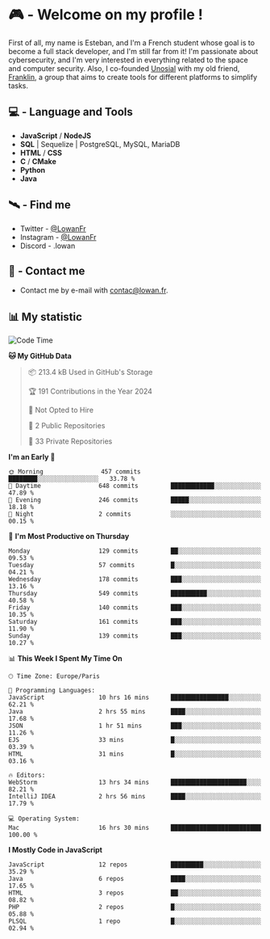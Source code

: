# 🎮 - Welcome on my profile !
First of all, my name is Esteban, and I'm a French student whose goal is to become a full stack developer, and I'm still far from it!
I'm passionate about cybersecurity, and I'm very interested in everything related to the space and computer security.
Also, I co-founded [Unosial](https://github.com/Unosial) with my old friend, [Franklin](https://github.com/AbaFranklin/), a group that aims to create tools for different platforms to simplify tasks. 



## 💻 - Language and Tools
- **JavaScript** / **NodeJS**
- **SQL** | Sequelize | PostgreSQL, MySQL, MariaDB
- **HTML** / **CSS**
- **C** / **CMake**
- **Python**
- **Java**

## 🛰️ - Find me

 - Twitter - [@LowanFr](https://twitter.com/LowanFr/)
 - Instagram - [@LowanFr](https://instagram.com/LowanFr)
 - Discord -  .lowan
 
## 📡 - Contact me
 - Contact me by e-mail with [contac@lowan.fr](mailto:contact@lowan.fr).

## 📊 My statistic
<!--START_SECTION:waka-->
![Code Time](http://img.shields.io/badge/Code%20Time-941%20hrs%207%20mins-blue)

**🐱 My GitHub Data** 

> 📦 213.4 kB Used in GitHub's Storage 
 > 
> 🏆 191 Contributions in the Year 2024
 > 
> 🚫 Not Opted to Hire
 > 
> 📜 2 Public Repositories 
 > 
> 🔑 33 Private Repositories 
 > 
**I'm an Early 🐤** 

```text
🌞 Morning                457 commits         ████████░░░░░░░░░░░░░░░░░   33.78 % 
🌆 Daytime                648 commits         ████████████░░░░░░░░░░░░░   47.89 % 
🌃 Evening                246 commits         █████░░░░░░░░░░░░░░░░░░░░   18.18 % 
🌙 Night                  2 commits           ░░░░░░░░░░░░░░░░░░░░░░░░░   00.15 % 
```
📅 **I'm Most Productive on Thursday** 

```text
Monday                   129 commits         ██░░░░░░░░░░░░░░░░░░░░░░░   09.53 % 
Tuesday                  57 commits          █░░░░░░░░░░░░░░░░░░░░░░░░   04.21 % 
Wednesday                178 commits         ███░░░░░░░░░░░░░░░░░░░░░░   13.16 % 
Thursday                 549 commits         ██████████░░░░░░░░░░░░░░░   40.58 % 
Friday                   140 commits         ███░░░░░░░░░░░░░░░░░░░░░░   10.35 % 
Saturday                 161 commits         ███░░░░░░░░░░░░░░░░░░░░░░   11.90 % 
Sunday                   139 commits         ███░░░░░░░░░░░░░░░░░░░░░░   10.27 % 
```


📊 **This Week I Spent My Time On** 

```text
🕑︎ Time Zone: Europe/Paris

💬 Programming Languages: 
JavaScript               10 hrs 16 mins      ████████████████░░░░░░░░░   62.21 % 
Java                     2 hrs 55 mins       ████░░░░░░░░░░░░░░░░░░░░░   17.68 % 
JSON                     1 hr 51 mins        ███░░░░░░░░░░░░░░░░░░░░░░   11.26 % 
EJS                      33 mins             █░░░░░░░░░░░░░░░░░░░░░░░░   03.39 % 
HTML                     31 mins             █░░░░░░░░░░░░░░░░░░░░░░░░   03.16 % 

🔥 Editors: 
WebStorm                 13 hrs 34 mins      █████████████████████░░░░   82.21 % 
IntelliJ IDEA            2 hrs 56 mins       ████░░░░░░░░░░░░░░░░░░░░░   17.79 % 

💻 Operating System: 
Mac                      16 hrs 30 mins      █████████████████████████   100.00 % 
```

**I Mostly Code in JavaScript** 

```text
JavaScript               12 repos            █████████░░░░░░░░░░░░░░░░   35.29 % 
Java                     6 repos             ████░░░░░░░░░░░░░░░░░░░░░   17.65 % 
HTML                     3 repos             ██░░░░░░░░░░░░░░░░░░░░░░░   08.82 % 
PHP                      2 repos             █░░░░░░░░░░░░░░░░░░░░░░░░   05.88 % 
PLSQL                    1 repo              █░░░░░░░░░░░░░░░░░░░░░░░░   02.94 % 
```




<!--END_SECTION:waka-->
